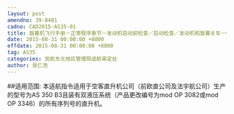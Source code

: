 ```yaml
---
layout: post
amendno: 39-8481
cadno: CAD2015-AS35-01
title: 旋翼机飞行手册－正常程序章节－发动机启动前检查／启动检查／发动机和旋翼关车－修订
date: 2015-08-31 00:00:00 +0800
effdate: 2015-08-31 00:00:00 +0800
tag: AS35
categories: 民航东北地区管理局适航审定处
author: 张仁浩
---
```


##适用范围:
本适航指令适用于空客直升机公司（前欧直公司及法宇航公司）生产的型号为AS 350 B3且装有双液压系统（产品更改编号为mod OP 3082或mod OP 3346）的所有序列号的直升机。

